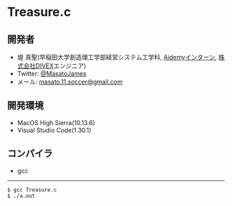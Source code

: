 # Treasure.c

## 開発者
- 堤 真聖(早稲田大学創造理工学部経営システム工学科, <a href="https://aidemy.net">Aidemyインターン</a>, <a href="https://divex.tokyo">株式会社DIVEX</a>エンジニア)
- Twitter: <a href="https://twitter.com/MasatoJames">@MasatoJames</a>
- メール: masato.11.soccer@gmail.com

## 開発環境
- MacOS High Sierra(10.13.6)
- Visual Studio Code(1.30.1)

## コンパイラ
- gcc

---

```
$ gcc Treasure.c
$ ./a.out
```